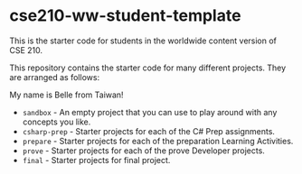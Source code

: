 # cse210-ww-student-template
This is the starter code for students in the worldwide content version of CSE 210.

This repository contains the starter code for many different projects. They are arranged as follows:

My name is Belle from Taiwan!

* `sandbox` - An empty project that you can use to play around with any concepts you like.
* `csharp-prep` - Starter projects for each of the C# Prep assignments.
* `prepare` - Starter projects for each of the preparation Learning Activities.
* `prove` - Starter projects for each of the prove Developer projects.
* `final` - Starter projects for final project.
